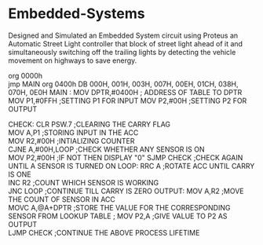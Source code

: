 # Embedded-Systems
Designed and Simulated an Embedded System circuit using Proteus an Automatic Street Light controller that block of street light ahead of it and simultaneously switching off the trailing lights by detecting the vehicle movement on highways to save energy.


org   0000h    
jmp   MAIN 
org  0400h
DB 000H, 001H, 003H, 007H, 00EH, 01CH, 038H, 070H, 0E0H
MAIN : MOV DPTR,#0400H ; ADDRESS OF TABLE TO DPTR 
           MOV P1,#0FFH ;SETTING P1 FOR INPUT
           MOV P2,#00H  ;SETTING P2 FOR OUTPUT      
           
CHECK:	CLR PSW.7  ;CLEARING THE CARRY FLAG        
              MOV A,P1   ;STORING INPUT IN THE ACC	
              MOV R2,#00H ;INTIALIZING COUNTER	
              CJNE A,#00H,LOOP ;CHECK WHETHER ANY SENSOR IS ON	
              MOV P2,#00H      ;IF NOT THEN DISPLAY "0"	
              SJMP CHECK       ;CHECK AGAIN UNTIL A SENSOR IS TURNED ON
LOOP:  RRC A       ;ROTATE ACC UNTIL CARRY IS ONE        
           INC R2      ;COUNT WHICH SENSOR IS WORKING	
          JNC LOOP    ;CONTINUE TILL CARRY IS ZERO
OUTPUT:	MOV A,R2    ;MOVE THE COUNT OF SENSOR IN ACC	
              MOVC A,@A+DPTR  ;STORE THE VALUE FOR THE CORRESPONDING SENSOR FROM LOOKUP TABLE	;
              MOV P2,A     ;GIVE VALUE TO P2 AS OUTPUT		
              LJMP CHECK  ;CONTINUE THE ABOVE PROCESS LIFETIME 
